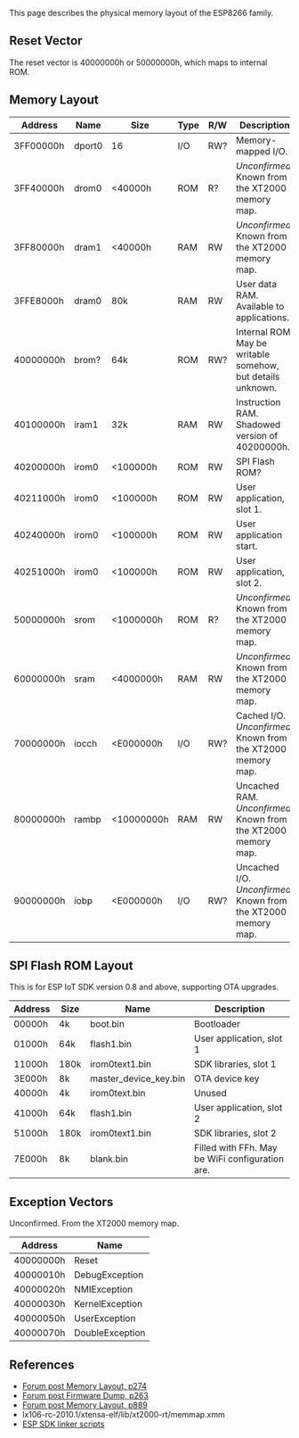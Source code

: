 This page describes the physical memory layout of the ESP8266 family.

Reset Vector
------------
The reset vector is 40000000h or 50000000h, which maps to internal ROM.

Memory Layout
-------------
|  Address  |  Name  |    Size    | Type | R/W | Description |
| --------- | ------ | ---------- | ---- | --- | ----------- |
| 3FF00000h | dport0 | 16         | I/O  | RW? | Memory-mapped I/O. |
| 3FF40000h | drom0  | <40000h    | ROM  | R?  | *Unconfirmed.* Known from the XT2000 memory map. |
| 3FF80000h | dram1  | <40000h    | RAM  | RW  | *Unconfirmed.* Known from the XT2000 memory map. |
| 3FFE8000h | dram0  | 80k        | RAM  | RW  | User data RAM. Available to applications. |
| 40000000h | brom?  | 64k        | ROM  | RW? | Internal ROM. May be writable somehow, but details unknown. |
| 40100000h | iram1  | 32k        | RAM  | RW  | Instruction RAM. Shadowed version of 40200000h. |
| 40200000h | irom0  | <100000h   | ROM  | RW  | SPI Flash ROM? |
| 40211000h | irom0  | <100000h   | ROM  | RW  | User application, slot 1. |
| 40240000h | irom0  | <100000h   | ROM  | RW  | User application start.   |
| 40251000h | irom0  | <100000h   | ROM  | RW  | User application, slot 2. |
| 50000000h | srom   | <1000000h  | ROM  | R?  | *Unconfirmed.* Known from the XT2000 memory map. |
| 60000000h | sram   | <4000000h  | RAM  | RW  | *Unconfirmed.* Known from the XT2000 memory map. |
| 70000000h | iocch  | <E000000h  | I/O  | RW? | Cached I/O. *Unconfirmed.* Known from the XT2000 memory map. |
| 80000000h | rambp  | <10000000h | RAM  | RW  | Uncached RAM. *Unconfirmed.* Known from the XT2000 memory map. |
| 90000000h | iobp   | <E000000h  | I/O  | RW? | Uncached I/O. *Unconfirmed.* Known from the XT2000 memory map. |

SPI Flash ROM Layout
--------------------
This is for ESP IoT SDK version 0.8 and above, supporting OTA upgrades.

| Address | Size |         Name          |       Description        |
| ------- | ---- | --------------------- | ------------------------ |
|  00000h | 4k   | boot.bin              | Bootloader               |
|  01000h | 64k  | flash1.bin            | User application, slot 1 |
|  11000h | 180k | irom0text1.bin        | SDK libraries, slot 1    |
|  3E000h | 8k   | master_device_key.bin | OTA device key           |
|  40000h | 4k   | irom0text.bin         | Unused                   |
|  41000h | 64k  | flash1.bin            | User application, slot 2 |
|  51000h | 180k | irom0text1.bin        | SDK libraries, slot 2    |
|  7E000h | 8k   | blank.bin             | Filled with FFh. May be WiFi configuration are. |

Exception Vectors
-----------------
Unconfirmed. From the XT2000 memory map.

|  Address  |      Name       |
| --------- | --------------- |
| 40000000h | Reset           |
| 40000010h | DebugException  |
| 40000020h | NMIException    |
| 40000030h | KernelException |
| 40000050h | UserException   |
| 40000070h | DoubleException |

References
----------
- [Forum post Memory Layout, p274](http://www.esp8266.com/viewtopic.php?f=5&t=9&start=30#p274)
- [Forum post Firmware Dump, p263](http://www.esp8266.com/viewtopic.php?f=6&t=39&start=10#p263)
- [Forum post Memory Layout, p889](http://www.esp8266.com/viewtopic.php?f=5&t=9&start=50#p889)
- lx106-rc-2010.1/xtensa-elf/lib/xt2000-rt/memmap.xmm
- [ESP SDK linker scripts](https://github.com/metalheart/esp8266/tree/master/ld)